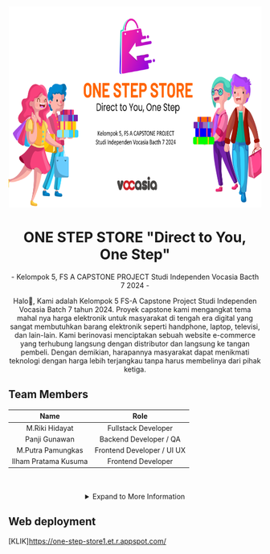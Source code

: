 <div align="center" ><img src="https://github.com/one-step-store/.github/blob/main/assets/bg1.png" height="400px"></div>

<h1 align="center"> ONE STEP STORE "Direct to You, One Step"</h1>


<p align="center"> - Kelompok 5, FS A CAPSTONE PROJECT Studi Independen Vocasia Bacth 7 2024  - </p>

<p align="center"> Halo👋, Kami adalah Kelompok 5 FS-A Capstone Project Studi Independen Vocasia Batch 7 tahun 2024. Proyek capstone kami mengangkat tema mahal nya harga elektronik untuk masyarakat di tengah era digital yang sangat membutuhkan barang elektronik seperti handphone, laptop, televisi, dan lain-lain. Kami berinovasi menciptakan sebuah website e-commerce yang terhubung langsung dengan distributor dan langsung ke tangan pembeli. Dengan demikian, harapannya masyarakat dapat menikmati teknologi dengan harga lebih terjangkau tanpa harus membelinya dari pihak ketiga.  </p>

## Team Members

<div align="center">

|           Name            |          Role   |
|:-------------------------:|:------------------------:|
| M.Riki Hidayat      | Fullstack Developer        |
| Panji Gunawan| Backend Developer / QA      | 
| M.Putra Pamungkas       | Frontend Developer  / UI UX        | 
| Ilham Pratama Kusuma              | Frontend Developer      | 

</div>

<br/>
<br/>

<details>
  <summary align="center">Expand to More Information</summary>
  
  ## Tech stack
  | Role     | Tech                                                                                                                                                                                                                                 |
|----------|--------------------------------------------------------------------------------------------------------------------------------------------------------------------------------------------------------------------------------------|
| Backend  | ![Node.js](https://img.shields.io/badge/Node.js-339933?style=for-the-badge&logo=node.js&logoColor=white) ![Express](https://img.shields.io/badge/Express.js-404D59?style=for-the-badge&logo=express&logoColor=white) ![MongoDB](https://img.shields.io/badge/MongoDB-47A248?style=for-the-badge&logo=mongodb&logoColor=white) |
| Frontend | ![React](https://img.shields.io/badge/React-61DAFB?style=for-the-badge&logo=react&logoColor=black) ![Tailwind CSS](https://img.shields.io/badge/Tailwind%20CSS-06B6D4?style=for-the-badge&logo=tailwind-css&logoColor=white) |

## One Step Store User Interface
[FIGMA]https://www.figma.com/design/y3D7HXcGFchncbSXH0HcBD/Final-Project-Front-End?node-id=0-1&t=MXZVxxpsX8z5gIoX-1

</details>

## Web deployment
[KLIK]https://one-step-store1.et.r.appspot.com/
